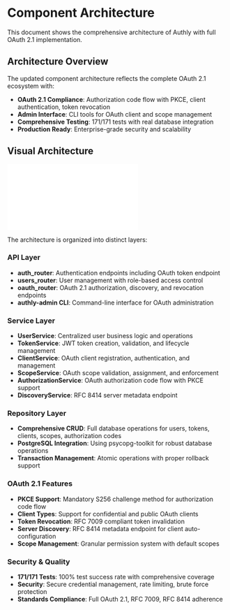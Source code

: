 # Component Architecture

This document shows the comprehensive architecture of Authly with full OAuth 2.1 implementation.

## Architecture Overview

The updated component architecture reflects the complete OAuth 2.1 ecosystem with:

- **OAuth 2.1 Compliance**: Authorization code flow with PKCE, client authentication, token revocation
- **Admin Interface**: CLI tools for OAuth client and scope management  
- **Comprehensive Testing**: 171/171 tests with real database integration
- **Production Ready**: Enterprise-grade security and scalability

## Visual Architecture

![Component Architecture](component-architecture.mmd)

The architecture is organized into distinct layers:

### API Layer
- **auth_router**: Authentication endpoints including OAuth token endpoint
- **users_router**: User management with role-based access control
- **oauth_router**: OAuth 2.1 authorization, discovery, and revocation endpoints
- **authly-admin CLI**: Command-line interface for OAuth administration

### Service Layer  
- **UserService**: Centralized user business logic and operations
- **TokenService**: JWT token creation, validation, and lifecycle management
- **ClientService**: OAuth client registration, authentication, and management
- **ScopeService**: OAuth scope validation, assignment, and enforcement
- **AuthorizationService**: OAuth authorization code flow with PKCE support
- **DiscoveryService**: RFC 8414 server metadata endpoint

### Repository Layer
- **Comprehensive CRUD**: Full database operations for users, tokens, clients, scopes, authorization codes
- **PostgreSQL Integration**: Using psycopg-toolkit for robust database operations
- **Transaction Management**: Atomic operations with proper rollback support

### OAuth 2.1 Features
- **PKCE Support**: Mandatory S256 challenge method for authorization code flow
- **Client Types**: Support for confidential and public OAuth clients
- **Token Revocation**: RFC 7009 compliant token invalidation
- **Server Discovery**: RFC 8414 metadata endpoint for client auto-configuration
- **Scope Management**: Granular permission system with default scopes

### Security & Quality
- **171/171 Tests**: 100% test success rate with comprehensive coverage
- **Security**: Secure credential management, rate limiting, brute force protection
- **Standards Compliance**: Full OAuth 2.1, RFC 7009, RFC 8414 adherence